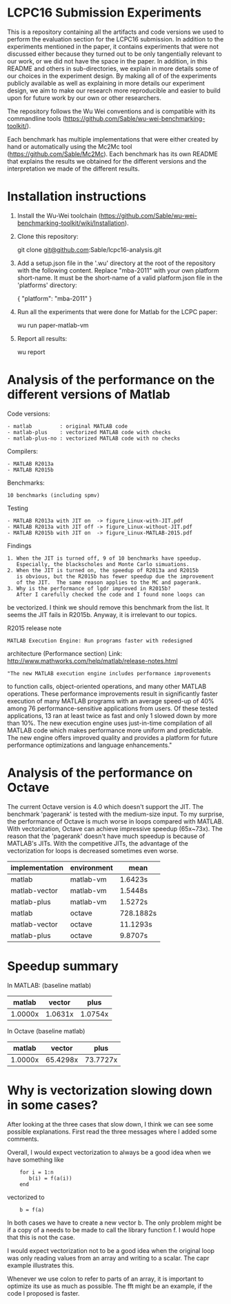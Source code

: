 LCPC16 Submission Experiments
=============================

This is a repository containing all the artifacts and code versions we used to
perform the evaluation section for the LCPC16 submission. In addition to the
experiments mentioned in the paper, it contains experiments that were not
discussed either because they turned out to be only tangentially relevant to
our work, or we did not have the space in the paper. In addition, in this
README and others in sub-directories, we explain in more details some of our
choices in the experiment design. By making all of of the experiments publicly
available as well as explaining in more details our experiment design, we aim
to make our research more reproducible and easier to build upon for future work
by our own or other researchers.

The repository follows the Wu Wei conventions and is compatible with its
commandline tools (https://github.com/Sable/wu-wei-benchmarking-toolkit/).

Each benchmark has multiple implementations that were either created by hand or
automatically using the Mc2Mc tool (https://github.com/Sable/Mc2Mc). Each
benchmark has its own README that explains the results we obtained for the
different versions and the interpretation we made of the different results.

Installation instructions
=========================

1. Install the Wu-Wei toolchain (https://github.com/Sable/wu-wei-benchmarking-toolkit/wiki/Installation).
2. Clone this repository:
    
    git clone git@github.com:Sable/lcpc16-analysis.git

3. Add a setup.json file in the '.wu' directory at the root of the repository with the following content. Replace "mba-2011" with your own platform short-name. It must be the short-name of a valid platform.json file in the 'platforms' directory:

    {
        "platform": "mba-2011"
    }

4. Run all the experiments that were done for Matlab for the LCPC paper:

    wu run paper-matlab-vm
    
5. Report all results:

    wu report


Analysis of the performance on the different versions of Matlab
===============================

Code versions:

    - matlab         : original MATLAB code
    - matlab-plus    : vectorized MATLAB code with checks
    - matlab-plus-no : vectorized MATLAB code with no checks

Compilers:

    - MATLAB R2013a
    - MATLAB R2015b

Benchmarks:

    10 benchmarks (including spmv)

Testing

    - MATLAB R2013a with JIT on  -> figure_Linux-with-JIT.pdf
    - MATLAB R2013a with JIT off -> figure_Linux-without-JIT.pdf
    - MATLAB R2015b with JIT on  -> figure_Linux-MATLAB-2015.pdf

Findings

    1. When the JIT is turned off, 9 of 10 benchmarks have speedup.
       Especially, the blackscholes and Monte Carlo simuations.
    2. When the JIT is turned on, the speedup of R2013a and R2015b
       is obvious, but the R2015b has fewer speedup due the improvement
       of the JIT.  The same reason applies to the MC and pagerank.
    3. Why is the performance of lgdr improved in R2015b?
       After I carefully checked the code and I found none loops can
be vectorized.
       I think we should remove this benchmark from the list. It seems
the JIT fails
       in R2015b.  Anyway, it is irrelevant to our topics.


R2015 release note

    MATLAB Execution Engine: Run programs faster with redesigned
architecture (Performance section)
    Link: http://www.mathworks.com/help/matlab/release-notes.html

    "The new MATLAB execution engine includes performance improvements
to function calls, object-oriented operations, and many other MATLAB
operations. These performance improvements result in significantly
faster execution of many MATLAB programs with an average speed-up of
40% among 76 performance-sensitive applications from users. Of these
tested applications, 13 ran at least twice as fast and only 1 slowed
down by more than 10%. The new execution engine uses just-in-time
compilation of all MATLAB code which makes performance more uniform
and predictable. The new engine offers improved quality and provides a
platform for future performance optimizations and language
enhancements."

Analysis of the performance on Octave
================


The current Octave version is 4.0 which doesn't support the JIT.  The
benchmark 'pagerank' is tested with the medium-size input.  To my
surprise, the performance of Octave is much worse in loops compared
with MATLAB.  With vectorization, Octave can achieve impressive
speedup (65x~73x).  The reason that the 'pagerank' doesn't have much
speedup is because of MATLAB's JITs.  With the competitive JITs, the
advantage of the vectorization for loops is decreased sometimes even
worse.

|implementation | environment | mean      |
|-------------- | ----------- | --------- |
|matlab         | matlab-vm   | 1.6423s   |
|matlab-vector  | matlab-vm   | 1.5448s   |
|matlab-plus    | matlab-vm   | 1.5272s   |
|matlab         | octave      | 728.1882s |
|matlab-vector  | octave      | 11.1293s  |
|matlab-plus    | octave      | 9.8707s   |


Speedup summary
====

In MATLAB: (baseline matlab)

| matlab  | vector  | plus   |
| ----    | ----    | ----   |
| 1.0000x | 1.0631x | 1.0754x |


In Octave (baseline matlab)

| matlab  | vector   | plus     |
| ----    | ----     | ----     |
| 1.0000x | 65.4298x | 73.7727x |


Why is vectorization slowing down in some cases?
=======


After looking at the three cases that slow down,  I think we can see some possible explanations.  First read the three messages where I added some comments.

Overall, I would expect vectorization to always be a good idea when we have something like

        for i = 1:n
           b(i) = f(a(i))
        end

vectorized to

        b = f(a)

In both cases we have to create a new vector b.    The only problem might be if a copy of a needs to be made to call the library function f.    I would hope that this is not the case.

I would expect vectorization not to be a good idea when the original loop was only reading values from an array and writing to a scalar.       The capr example illustrates this.

Whenever we use colon to refer to parts of an array,  it is important to optimize its use as much as possible.    The fft might be an example,  if the code I proposed is faster. 
